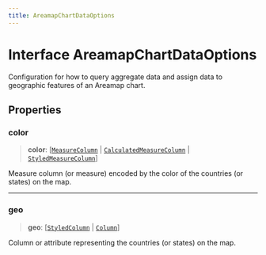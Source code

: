 ```yaml
---
title: AreamapChartDataOptions
---
```


# Interface AreamapChartDataOptions

Configuration for how to query aggregate data and assign data
to geographic features of an Areamap chart.

## Properties

### color

> **color**: [[`MeasureColumn`](../../sdk-data/interfaces/interface.MeasureColumn.md) \| [`CalculatedMeasureColumn`](../../sdk-data/interfaces/interface.CalculatedMeasureColumn.md) \| [`StyledMeasureColumn`](interface.StyledMeasureColumn.md)]

Measure column (or measure) encoded by the color of the countries (or states) on the map.

***

### geo

> **geo**: [[`StyledColumn`](interface.StyledColumn.md) \| [`Column`](../../sdk-data/interfaces/interface.Column.md)]

Column or attribute representing the countries (or states) on the map.
